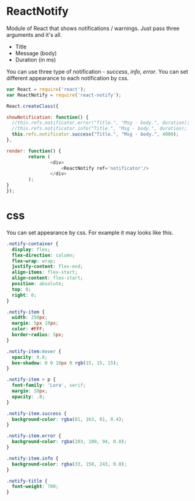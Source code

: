 # ReactNotify

Module of React that shows notifications / warnings. Just pass three arguments and it's all.
* Title
* Message (body)
* Duration (in ms)

You can use three type of notification - *success*, *info*, *error*. You can set different appearance to each notification by css.  

```javascript
var React = require('react');
var ReactNotify = require('react-notify');

React.createClass({

showNotification: function() {
  //this.refs.notificator.error("Title.", "Msg - body.", duration);
  //this.refs.notificator.info("Title.", "Msg - body.", duration);
  this.refs.notificator.success("Title.", "Msg - body.", 4000);
},

render: function() {
		return (
				<div>
					<ReactNotify ref='notificator'/>
				</div>
		);
}
});
```
# css

You can set appearance by css. For example it may looks like this.
```css
.notify-container {
  display: flex;
  flex-direction: column;
  flex-wrap: wrap;
  justify-content: flex-end;
  align-items: flex-start;
  align-content: flex-start;
  position: absolute;
  top: 0;
  right: 0;
}

.notify-item {
  width: 250px;
  margin: 5px 10px;
  color: #FFF;
  border-radius: 5px;
}

.notify-item:hover {
  opacity: 0.8;
  box-shadow: 0 0 10px 0 rgb(15, 15, 15);
}

.notify-item > p {
  font-family: 'Lora', serif;
  margin: 10px;
  opacity: .8;
}

.notify-item.success {
  background-color: rgba(81, 163, 81, 0.4);
}

.notify-item.error {
  background-color: rgba(203, 100, 94, 0.8);
}

.notify-item.info {
  background-color: rgba(33, 150, 243, 0.8);
}

.notify-title {
  font-weight: 700;
}
```
